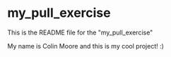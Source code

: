 # my_pull_exercise

This is the README file for the "my_pull_exercise"

My name is Colin Moore and this is my cool project! :)
